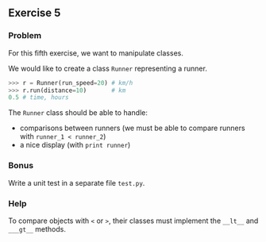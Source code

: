 ## Exercise 5

### Problem

For this fifth exercise, we want to manipulate classes.

We would like to create a class `Runner` representing a runner.
```python
>>> r = Runner(run_speed=20) # km/h
>>> r.run(distance=10)       # km
0.5 # time, hours
```

The `Runner` class should be able to handle:
* comparisons between runners (we must be able to compare runners with `runner_1 < runner_2`)
* a nice display (with `print runner`)

### Bonus

Write a unit test in a separate file `test.py`.

### Help

To compare objects with `<` or `>`, their classes must implement the `__lt__` and `___gt__` methods.

